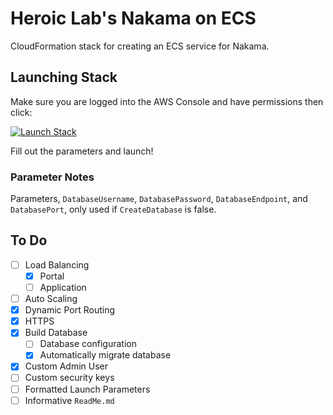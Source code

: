 # Heroic Lab's Nakama on ECS

CloudFormation stack for creating an ECS service for Nakama.

## Launching Stack

Make sure you are logged into the AWS Console and have permissions then click:

[![Launch Stack](https://cdn.rawgit.com/buildkite/cloudformation-launch-stack-button-svg/master/launch-stack.svg)](https://console.aws.amazon.com/cloudformation/home?region=us-east-1#/stacks/create/template?stackName=Nakama&templateURL=https://sumu-stacks.s3.amazonaws.com/nakama/production/cloudformation/nakama/top.yaml)

Fill out the parameters and launch!

### Parameter Notes

Parameters, `DatabaseUsername`, `DatabasePassword`, `DatabaseEndpoint`, and `DatabasePort`, only used if `CreateDatabase` is false.

## To Do

- [ ] Load Balancing
    - [x] Portal
    - [ ] Application
- [ ] Auto Scaling
- [x] Dynamic Port Routing
- [x] HTTPS
- [x] Build Database
    - [ ] Database configuration
    - [x] Automatically migrate database
- [x] Custom Admin User
- [ ] Custom security keys
- [ ] Formatted Launch Parameters
- [ ] Informative `ReadMe.md`
